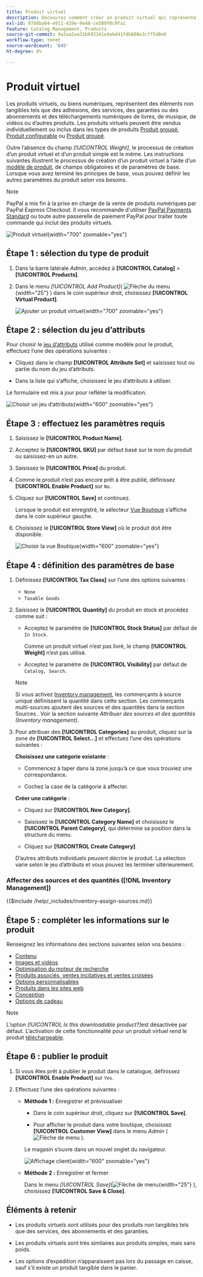 ```yaml
---
title: Produit virtuel
description: Découvrez comment créer un produit virtuel qui représente un élément non tangible, tel qu’un abonnement, un service, une garantie ou un abonnement.
exl-id: 8788ba04-e911-429e-9e48-ce589f0c9fa1
feature: Catalog Management, Products
source-git-commit: 4a3aa2aa32b692341edabd41fdb608e3cff5d8e0
workflow-type: tm+mt
source-wordcount: '645'
ht-degree: 0%

---
```


# Produit virtuel

Les produits virtuels, ou biens numériques, représentent des éléments non tangibles tels que des adhésions, des services, des garanties ou des abonnements et des téléchargements numériques de livres, de musique, de vidéos ou d’autres produits. Les produits virtuels peuvent être vendus individuellement ou inclus dans les types de produits [Produit groupé](product-create-grouped.md), [Produit configurable](product-create-configurable.md) ou [Produit groupé](product-create-bundle.md).

Outre l’absence du champ _[!UICONTROL Weight]_, le processus de création d’un produit virtuel et d’un produit simple est le même. Les instructions suivantes illustrent le processus de création d’un produit virtuel à l’aide d’un [modèle de produit](attribute-sets.md), de champs obligatoires et de paramètres de base. Lorsque vous avez terminé les principes de base, vous pouvez définir les autres paramètres du produit selon vos besoins.

>[!NOTE]
>
>PayPal a mis fin à la prise en charge de la vente de produits numériques par PayPal Express Checkout. Il vous recommande d&#39;utiliser [PayPal Payments Standard](../stores-purchase/paypal-payments-standard.md) ou toute autre passerelle de paiement PayPal pour traiter toute commande qui inclut des produits virtuels.

![Produit virtuel](./assets/product-virtual-membership.png){width="700" zoomable="yes"}

## Étape 1 : sélection du type de produit

1. Dans la barre latérale _Admin_, accédez à **[!UICONTROL Catalog]** > **[!UICONTROL Products]**.

1. Dans le menu _[!UICONTROL Add Product]_( ![Flèche du menu](../assets/icon-menu-down-arrow-red.png){width="25"} ) dans le coin supérieur droit, choisissez **[!UICONTROL Virtual Product]**.

   ![Ajouter un produit virtuel](./assets/product-add-virtual.png){width="700" zoomable="yes"}

## Étape 2 : sélection du jeu d’attributs

Pour choisir le [jeu d’attributs](attribute-sets.md) utilisé comme modèle pour le produit, effectuez l’une des opérations suivantes :

- Cliquez dans le champ **[!UICONTROL Attribute Set]** et saisissez tout ou partie du nom du jeu d’attributs.

- Dans la liste qui s’affiche, choisissez le jeu d’attributs à utiliser.

Le formulaire est mis à jour pour refléter la modification.

![Choisir un jeu d’attributs](./assets/product-create-choose-attribute-set.png){width="600" zoomable="yes"}

## Étape 3 : effectuez les paramètres requis

1. Saisissez le **[!UICONTROL Product Name]**.

1. Acceptez le **[!UICONTROL SKU]** par défaut basé sur le nom du produit ou saisissez-en un autre.

1. Saisissez le **[!UICONTROL Price]** du produit.

1. Comme le produit n’est pas encore prêt à être publié, définissez **[!UICONTROL Enable Product]** sur `No`.

1. Cliquez sur **[!UICONTROL Save]** et continuez.

   Lorsque le produit est enregistré, le sélecteur [Vue Boutique](introduction.md#product-scope) s’affiche dans le coin supérieur gauche.

1. Choisissez le **[!UICONTROL Store View]** où le produit doit être disponible.

   ![Choisir la vue Boutique](./assets/product-create-store-view-choose.png){width="600" zoomable="yes"}

## Étape 4 : définition des paramètres de base

1. Définissez **[!UICONTROL Tax Class]** sur l’une des options suivantes :

   - `None`
   - `Taxable Goods`

1. Saisissez le **[!UICONTROL Quantity]** du produit en stock et procédez comme suit :

   - Acceptez le paramètre de **[!UICONTROL Stock Status]** par défaut de `In Stock`.

     Comme un produit virtuel n’est pas livré, le champ **[!UICONTROL Weight]** n’est pas utilisé.

   - Acceptez le paramètre de **[!UICONTROL Visibility]** par défaut de `Catalog, Search`.

   >[!NOTE]
   >
   >Si vous activez [Inventory management](../inventory-management/introduction.md), les commerçants à source unique définissent la quantité dans cette section. Les commerçants multi-sources ajoutent des sources et des quantités dans la section Sources . Voir la section suivante _Attribuer des sources et des quantités (Inventory management)_.

1. Pour attribuer des **[!UICONTROL Categories]** au produit, cliquez sur la zone de **[!UICONTROL Select…]** et effectuez l’une des opérations suivantes :

   **Choisissez une catégorie existante** :

   - Commencez à taper dans la zone jusqu’à ce que vous trouviez une correspondance.

   - Cochez la case de la catégorie à affecter.

   **Créer une catégorie** :

   - Cliquez sur **[!UICONTROL New Category]**.

   - Saisissez le **[!UICONTROL Category Name]** et choisissez le **[!UICONTROL Parent Category]**, qui détermine sa position dans la structure du menu.

   - Cliquez sur **[!UICONTROL Create Category]**.

   D’autres attributs individuels peuvent décrire le produit. La sélection varie selon le jeu d’attributs et vous pouvez les terminer ultérieurement.

### Affecter des sources et des quantités ([!DNL Inventory Management])

{{$include /help/_includes/inventory-assign-sources.md}}

## Étape 5 : compléter les informations sur le produit

Renseignez les informations des sections suivantes selon vos besoins :

- [Contenu](product-content.md)
- [Images et vidéos](product-images-and-video.md)
- [Optimisation du moteur de recherche](product-search-engine-optimization.md)
- [Produits associés, ventes incitatives et ventes croisées](related-products-up-sells-cross-sells.md)
- [Options personnalisables](settings-advanced-custom-options.md)
- [Produits dans les sites web](settings-basic-websites.md)
- [Conception](settings-advanced-design.md)
- [Options de cadeau](product-gift-options.md)

>[!NOTE]
>
>L’option _[!UICONTROL Is this downloadable product?]_&#x200B;est désactivée par défaut. L’activation de cette fonctionnalité pour un produit virtuel rend le produit [téléchargeable](product-create-downloadable.md#downloadable-product).

## Étape 6 : publier le produit

1. Si vous êtes prêt à publier le produit dans le catalogue, définissez **[!UICONTROL Enable Product]** sur `Yes`.

1. Effectuez l’une des opérations suivantes :

   - **Méthode 1 :** Enregistrer et prévisualiser

      - Dans le coin supérieur droit, cliquez sur **[!UICONTROL Save]**.

      - Pour afficher le produit dans votre boutique, choisissez **[!UICONTROL Customer View]** dans le menu _Admin_ ( ![Flèche de menu](../assets/icon-menu-down-arrow-black.png) ).

     Le magasin s’ouvre dans un nouvel onglet du navigateur.

     ![Affichage client](./assets/product-admin-customer-view.png){width="600" zoomable="yes"}

   - **Méthode 2 :** Enregistrer et fermer

     Dans le menu _[!UICONTROL Save]_(![Flèche de menu](../assets/icon-menu-down-arrow-red.png){width="25"} ), choisissez **[!UICONTROL Save & Close]**.

## Éléments à retenir

- Les produits virtuels sont utilisés pour des produits non tangibles tels que des services, des abonnements et des garanties.

- Les produits virtuels sont très similaires aux produits simples, mais sans poids.

- Les options d’expédition n’apparaissent pas lors du passage en caisse, sauf s’il existe un produit tangible dans le panier.

<!-- Last updated from includes: 2023-05-19 17:14:58 -->
